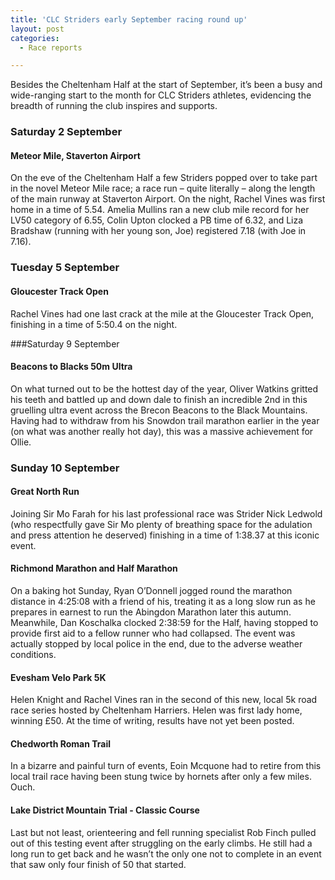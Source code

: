 ```yaml
---
title: 'CLC Striders early September racing round up'
layout: post
categories:
  - Race reports

---
```


Besides the Cheltenham Half at the start of September, it’s been a busy and wide-ranging start to the month for CLC Striders athletes, evidencing the breadth of running the club inspires and supports.

### Saturday 2 September

#### Meteor Mile, Staverton Airport 
On the eve of the Cheltenham Half a few Striders popped over to take part in the novel Meteor Mile race; a race run – quite literally – along the length of the main runway at Staverton Airport. On the night, Rachel Vines was first home in a time of 5.54. Amelia Mullins ran a new club mile record for her LV50 category of 6.55, Colin Upton clocked a PB time of 6.32, and Liza Bradshaw (running with her young son, Joe) registered 7.18 (with Joe in 7.16).

### Tuesday 5 September

#### Gloucester Track Open
Rachel Vines had one last crack at the mile at the Gloucester Track Open, finishing in a time of 5:50.4 on the night.

###Saturday 9 September

#### Beacons to Blacks 50m Ultra
On what turned out to be the hottest day of the year, Oliver Watkins gritted his teeth and battled up and down dale to finish an incredible 2nd in this gruelling ultra event across the Brecon Beacons to the Black Mountains. Having had to withdraw from his Snowdon trail marathon earlier in the year (on what was another really hot day), this was a massive achievement for Ollie.

### Sunday 10 September

#### Great North Run
Joining Sir Mo Farah for his last professional race was Strider Nick Ledwold (who respectfully gave Sir Mo plenty of breathing space for the adulation and press attention he deserved) finishing in a time of 1:38.37 at this iconic event.

#### Richmond Marathon and Half Marathon
On a baking hot Sunday, Ryan O’Donnell jogged round the marathon distance in 4:25:08 with a friend of his, treating it as a long slow run as he prepares in earnest to run the Abingdon Marathon later this autumn. Meanwhile, Dan Koschalka clocked 2:38:59 for the Half, having stopped to provide first aid to a fellow runner who had collapsed. The event was actually stopped by local police in the end, due to the adverse weather conditions.

#### Evesham Velo Park 5K
Helen Knight and Rachel Vines ran in the second of this new, local 5k road race series hosted by Cheltenham Harriers. Helen was first lady home, winning £50. At the time of writing, results have not yet been posted.

#### Chedworth Roman Trail
In a bizarre and painful turn of events, Eoin Mcquone had to retire from this local trail race having been stung twice by hornets after only a few miles. Ouch.

#### Lake District Mountain Trial - Classic Course 
Last but not least, orienteering and fell running specialist Rob Finch pulled out of this testing event after struggling on the early climbs. He still had a long run to get back and he wasn’t the only one not to complete in an event that saw only four finish of 50 that started.

